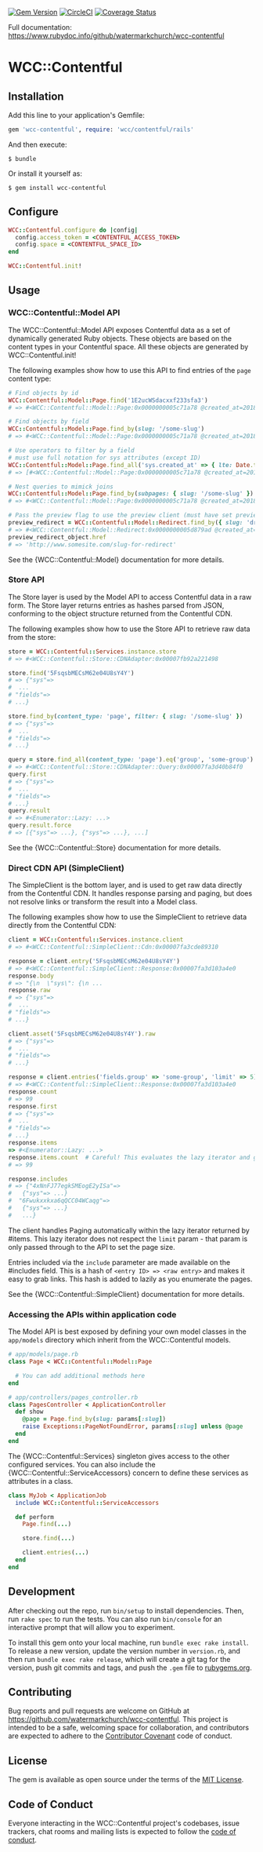 [![Gem Version](https://badge.fury.io/rb/wcc-contentful.svg)](https://badge.fury.io/rb/wcc-contentful)
[![CircleCI](https://circleci.com/gh/watermarkchurch/wcc-contentful.svg?style=svg)](https://circleci.com/gh/watermarkchurch/wcc-contentful)
[![Coverage Status](https://coveralls.io/repos/github/watermarkchurch/wcc-contentful/badge.svg?branch=master)](https://coveralls.io/github/watermarkchurch/wcc-contentful?branch=master)

Full documentation: https://www.rubydoc.info/github/watermarkchurch/wcc-contentful

# WCC::Contentful

## Installation

Add this line to your application's Gemfile:

```ruby
gem 'wcc-contentful', require: 'wcc/contentful/rails'
```

And then execute:

    $ bundle

Or install it yourself as:

    $ gem install wcc-contentful

## Configure

```ruby
WCC::Contentful.configure do |config|
  config.access_token = <CONTENTFUL_ACCESS_TOKEN>
  config.space = <CONTENTFUL_SPACE_ID>
end

WCC::Contentful.init!
```

## Usage

### WCC::Contentful::Model API

The WCC::Contentful::Model API exposes Contentful data as a set of dynamically
generated Ruby objects.  These objects are based on the content types in your
Contentful space.  All these objects are generated by WCC::Contentful.init!

The following examples show how to use this API to find entries of the `page`
content type:

```ruby
# Find objects by id
WCC::Contentful::Model::Page.find('1E2ucWSdacxxf233sfa3')
# => #<WCC::Contentful::Model::Page:0x0000000005c71a78 @created_at=2018-04-16 18:41:17 UTC...>

# Find objects by field
WCC::Contentful::Model::Page.find_by(slug: '/some-slug')
# => #<WCC::Contentful::Model::Page:0x0000000005c71a78 @created_at=2018-04-16 18:41:17 UTC...>

# Use operators to filter by a field
# must use full notation for sys attributes (except ID)
WCC::Contentful::Model::Page.find_all('sys.created_at' => { lte: Date.today })
# => [#<WCC::Contentful::Model::Page:0x0000000005c71a78 @created_at=2018-04-16 18:41:17 UTC...>, ... ]

# Nest queries to mimick joins
WCC::Contentful::Model::Page.find_by(subpages: { slug: '/some-slug' })
# => #<WCC::Contentful::Model::Page:0x0000000005c71a78 @created_at=2018-04-16 18:41:17 UTC...>

# Pass the preview flag to use the preview client (must have set preview_token config param)
preview_redirect = WCC::Contentful::Model::Redirect.find_by({ slug: 'draft-redirect' }, preview: true)
# => #<WCC::Contentful::Model::Redirect:0x0000000005d879ad @created_at=2018-04-16 18:41:17 UTC...>
preview_redirect_object.href
# => 'http://www.somesite.com/slug-for-redirect'
```

See the {WCC::Contentful::Model} documentation for more details.

### Store API

The Store layer is used by the Model API to access Contentful data in a raw form.
The Store layer returns entries as hashes parsed from JSON, conforming to the
object structure returned from the Contentful CDN.

The following examples show how to use the Store API to retrieve raw data from
the store:

```ruby
store = WCC::Contentful::Services.instance.store
# => #<WCC::Contentful::Store::CDNAdapter:0x00007fb92a221498

store.find('5FsqsbMECsM62e04U8sY4Y')
# => {"sys"=>
#  ...
# "fields"=>
# ...}

store.find_by(content_type: 'page', filter: { slug: '/some-slug' })
# => {"sys"=>
#  ...
# "fields"=>
# ...}

query = store.find_all(content_type: 'page').eq('group', 'some-group')
# => #<WCC::Contentful::Store::CDNAdapter::Query:0x00007fa3d40b84f0
query.first
# => {"sys"=>
#  ...
# "fields"=>
# ...}
query.result
# => #<Enumerator::Lazy: ...>
query.result.force
# => [{"sys"=> ...}, {"sys"=> ...}, ...]
```

See the {WCC::Contentful::Store} documentation for more details.

### Direct CDN API (SimpleClient)

The SimpleClient is the bottom layer, and is used to get raw data directly from
the Contentful CDN.  It handles response parsing and paging, but does not resolve
links or transform the result into a Model class.

The following examples show how to use the SimpleClient to retrieve data directly
from the Contentful CDN:

```ruby
client = WCC::Contentful::Services.instance.client
# => #<WCC::Contentful::SimpleClient::Cdn:0x00007fa3cde89310

response = client.entry('5FsqsbMECsM62e04U8sY4Y')
# => #<WCC::Contentful::SimpleClient::Response:0x00007fa3d103a4e0
response.body
# => "{\n  \"sys\": {\n ...
response.raw
# => {"sys"=>
#  ...
# "fields"=>
# ...}

client.asset('5FsqsbMECsM62e04U8sY4Y').raw
# => {"sys"=>
#  ...
# "fields"=>
# ...}

response = client.entries('fields.group' => 'some-group', 'limit' => 5)
# => #<WCC::Contentful::SimpleClient::Response:0x00007fa3d103a4e0
response.count
# => 99
response.first
# => {"sys"=>
#  ...
# "fields"=>
# ...}
response.items
=> #<Enumerator::Lazy: ...>
response.items.count  # Careful! This evaluates the lazy iterator and gets all pages
# => 99

response.includes
# => {"4xNnFJ77egkSMEogE2yISa"=>
#   {"sys"=> ...}
#  "6Fwukxxkxa6qQCC04WCaqg"=>
#   {"sys"=> ...}
#   ...}
```

The client handles Paging automatically within the lazy iterator returned by #items.
This lazy iterator does not respect the `limit` param - that param is only passed
through to the API to set the page size.

Entries included via the `include` parameter are made available on the #includes
field.  This is a hash of `<entry ID> => <raw entry>` and makes it easy to grab
links.  This hash is added to lazily as you enumerate the pages.

See the {WCC::Contentful::SimpleClient} documentation for more details.

### Accessing the APIs within application code

The Model API is best exposed by defining your own model classes in the `app/models`
directory which inherit from the WCC::Contentful models.

```ruby
# app/models/page.rb
class Page < WCC::Contentful::Model::Page

  # You can add additional methods here
end

# app/controllers/pages_controller.rb
class PagesController < ApplicationController
  def show
    @page = Page.find_by(slug: params[:slug])
    raise Exceptions::PageNotFoundError, params[:slug] unless @page
  end
end
```

The {WCC::Contentful::Services} singleton gives access to the other configured services.
You can also include the {WCC::Contentful::ServiceAccessors} concern to define these
services as attributes in a class.

```ruby
class MyJob < ApplicationJob
  include WCC::Contentful::ServiceAccessors

  def perform
    Page.find(...)

    store.find(...)

    client.entries(...)
  end
end
```

## Development

After checking out the repo, run `bin/setup` to install dependencies. Then, run `rake spec` to run the tests. You can also run `bin/console` for an interactive prompt that will allow you to experiment.

To install this gem onto your local machine, run `bundle exec rake install`. To release a new version, update the version number in `version.rb`, and then run `bundle exec rake release`, which will create a git tag for the version, push git commits and tags, and push the `.gem` file to [rubygems.org](https://rubygems.org).

## Contributing

Bug reports and pull requests are welcome on GitHub at https://github.com/watermarkchurch/wcc-contentful. This project is intended to be a safe, welcoming space for collaboration, and contributors are expected to adhere to the [Contributor Covenant](http://contributor-covenant.org) code of conduct.

## License

The gem is available as open source under the terms of the [MIT License](http://opensource.org/licenses/MIT).

## Code of Conduct

Everyone interacting in the WCC::Contentful project's codebases, issue trackers, chat rooms and mailing lists is expected to follow the [code of conduct](https://github.com/watermarkchurch/wcc-contentful/blob/master/CODE_OF_CONDUCT.md).
